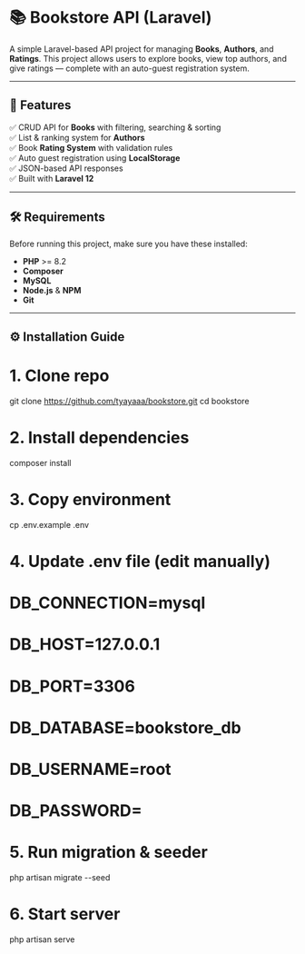# 📚 Bookstore API (Laravel)

A simple Laravel-based API project for managing **Books**, **Authors**, and **Ratings**. This project allows users to explore books, view top authors, and give ratings — complete with an auto-guest registration system.

---

## 🚀 Features

✅ CRUD API for **Books** with filtering, searching & sorting  
✅ List & ranking system for **Authors**  
✅ Book **Rating System** with validation rules  
✅ Auto guest registration using **LocalStorage**  
✅ JSON-based API responses  
✅ Built with **Laravel 12**

---

## 🛠️ Requirements

Before running this project, make sure you have these installed:

-   **PHP** >= 8.2
-   **Composer**
-   **MySQL**
-   **Node.js** & **NPM**
-   **Git**

---

## ⚙️ Installation Guide

# 1. Clone repo

git clone https://github.com/tyayaaa/bookstore.git
cd bookstore

# 2. Install dependencies

composer install

# 3. Copy environment

cp .env.example .env

# 4. Update .env file (edit manually)

# DB_CONNECTION=mysql

# DB_HOST=127.0.0.1

# DB_PORT=3306

# DB_DATABASE=bookstore_db

# DB_USERNAME=root

# DB_PASSWORD=

# 5. Run migration & seeder

php artisan migrate --seed

# 6. Start server

php artisan serve
